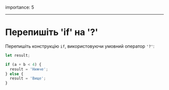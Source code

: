 importance: 5

---

# Перепишіть 'if' на '?'

Перепишіть конструкцію `if`, використовуючи умовний оператор `'?'`:

```js
let result;

if (a + b < 4) {
  result = 'Нижче';
} else {
  result = 'Вище';
}
```
